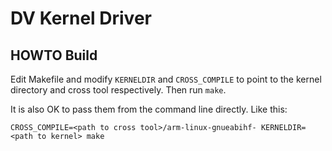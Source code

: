 # DV Kernel Driver

## HOWTO Build

Edit Makefile and modify `KERNELDIR` and `CROSS_COMPILE` to point to the kernel directory and cross tool respectively. Then run `make`.

It is also OK to pass them from the command line directly. Like this:

```
CROSS_COMPILE=<path to cross tool>/arm-linux-gnueabihf- KERNELDIR=<path to kernel> make
```

